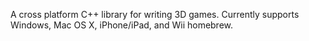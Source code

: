 A cross platform C++ library for writing 3D games. Currently supports Windows, Mac OS X, iPhone/iPad, and Wii homebrew.